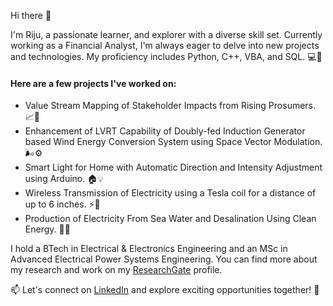 Hi there 👋

I'm Riju, a passionate learner, and explorer with a diverse skill set. Currently working as a Financial Analyst, I'm always eager to delve into new projects and technologies. My proficiency includes Python, C++, VBA, and SQL. 💻🚀

#### Here are a few projects I've worked on:
- Value Stream Mapping of Stakeholder Impacts from Rising Prosumers. 📈👥
- Enhancement of LVRT Capability of Doubly-fed Induction Generator based Wind Energy Conversion System using Space Vector Modulation. 🌬️⚙️
- Smart Light for Home with Automatic Direction and Intensity Adjustment using Arduino. 🏠💡
- Wireless Transmission of Electricity using a Tesla coil for a distance of up to 6 inches. ⚡🔌
- Production of Electricity From Sea Water and Desalination Using Clean Energy. 🌊🔋

I hold a BTech in Electrical & Electronics Engineering and an MSc in Advanced Electrical Power Systems Engineering. You can find more about my research and work on my [ResearchGate](https://www.researchgate.net/profile/Soumyajit-Mitra-2) profile.

📫 Let's connect on [LinkedIn](https://www.linkedin.com/in/soumyajitmitra77/) and explore exciting opportunities together! 🚀
